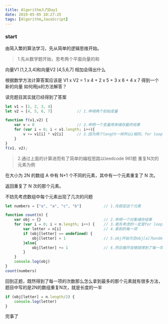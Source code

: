 ```yaml
---
title: Algorithm入门Day1
date: 2019-05-05 10:27:25
tags: [Algorithm,JavaScript]
---
```


### start

由简入繁的算法学习，先从简单的逻辑思维开始。

<!-- more -->

> 1.先从数学题开始，思考两个平面向量的和

向量V1 [1,2,3,4]和向量V2 [4,5,6,7] 相加会得出什么

根据数学方法计算答案应该是 V1 x V2 = 1 x 4 + 2 x 5 + 3 x 6 + 4 x 7 得到一个新的向量 如何用js的方法解答？

读完题目其实就已经得到了答案

```javascript
let v1 = [1, 2, 3, 4]
let v2 = [4, 5, 6, 7]           // 1.申明两个初始变量

function f(v1,v2) {
    var v = 0                   // 2.申明一个变量用来储存最终结果
    for (var i = 0; i < v1.length; i++){
        v += v1[i] * v2[i]      // 3.因为两个length一样所以i相同，for loop 一次就可以求和
    }
}
f(v1, v2);
```

> 2.通过上面的计算进而有了简单的编程思路以leedcode 961题 重复N次的元素为例

在大小为 2N 的数组 A 中有 N+1 个不同的元素，其中有一个元素重复了 N 次。

返回重复了 N 次的那个元素。

不妨先考虑数组中每个元素出现了几次的问题

```javascript
let numbers = ["a", "a", "c", "b"]          // 1.先假定这个元素

function count(n) {
    var obj = {}                            // 2.申明一个对象储存结果
    for (var i = 0; i < n.length; i++) {    // 3.首先考虑的一定是for loop 将每一项拿到
        var letter = n[i]                   // 4.拿到的每一项
        if (obj[letter] == undefined) {
            obj[letter] = 1                 // 5.obj开始为空obj[a]为undefined所以初始值为1
        }else{
            obj[letter] += 1                // 6.然后循环自增就得到了每一项的次数
        }
    }
    console.log(obj)
}
count(numbers)
```

回到正题，既然得到了每一项的次数那么怎么拿到最多的那个元素就有很多方法，题目中写的是2N的数组重复N次，就是长度的一半

```javascript
if (obj[letter] = n.length/2) {
    console.log(letter)
}
```

完事了






